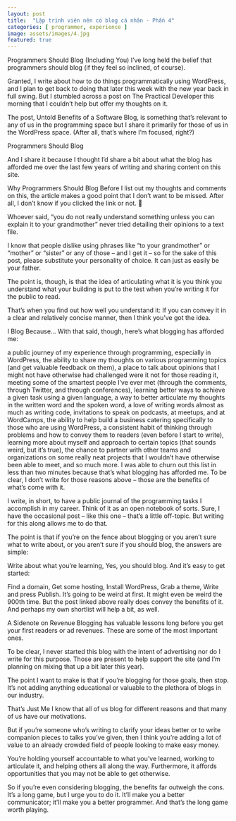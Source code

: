 ```yaml
---
layout: post
title:  "Lập trình viên nên có blog cá nhân - Phần 4"
categories: [ programmer, experience ]
image: assets/images/4.jpg
featured: true
---
```


Programmers Should Blog (Including You)
I’ve long held the belief that programmers should blog (if they feel so inclined, of course).

Granted, I write about how to do things programmatically using WordPress, and I plan to get back to doing that later this week with the new year back in full swing. But I stumbled across a post on The Practical Developer this morning that I couldn’t help but offer my thoughts on it.

The post, Untold Benefits of a Software Blog, is something that’s relevant to any of us in the programming space but I share it primarily for those of us in the WordPress space. (After all, that’s where I’m focused, right?)

Programmers Should Blog

And I share it because I thought I’d share a bit about what the blog has afforded me over the last few years of writing and sharing content on this site.


Why Programmers Should Blog
Before I list out my thoughts and comments on this, the article makes a good point that I don’t want to be missed. After all, I don’t know if you clicked the link or not. 🙂

Whoever said, “you do not really understand something unless you can explain it to your grandmother” never tried detailing their opinions to a text file.

I know that people dislike using phrases like “to your grandmother” or “mother” or “sister” or any of those – and I get it – so for the sake of this post, please substitute your personality of choice. It can just as easily be your father.

The point is, though, is that the idea of articulating what it is you think you understand what your building is put to the test when you’re writing it for the public to read.

That’s when you find out how well you understand it: If you can convey it in a clear and relatively concise manner, then I think you’ve got the idea.

I Blog Because…
With that said, though, here’s what blogging has afforded me:

a public journey of my experience through programming, especially in WordPress,
the ability to share my thoughts on various programming topics (and get valuable feedback on them),
a place to talk about opinions that I might not have otherwise had challenged were it not for those reading it,
meeting some of the smartest people I’ve ever met (through the comments, through Twitter, and through conferences),
learning better ways to achieve a given task using a given language,
a way to better articulate my thoughts in the written word and the spoken word,
a love of writing words almost as much as writing code,
invitations to speak on podcasts, at meetups, and at WordCamps,
the ability to help build a business catering specifically to those who are using WordPress,
a consistent habit of thinking through problems and how to convey them to readers (even before I start to write),
learning more about myself and approach to certain topics (that sounds weird, but it’s true),
the chance to partner with other teams and organizations on some really neat projects that I wouldn’t have otherwise been able to meet,
and so much more.
I was able to churn out this list in less than two minutes because that’s what blogging has afforded me. To be clear, I don’t write for those reasons above – those are the benefits of what’s come with it.

I write, in short, to have a public journal of the programming tasks I accomplish in my career. Think of it as an open notebook of sorts. Sure, I have the occasional post – like this one – that’s a little off-topic. But writing for this along allows me to do that.

The point is that if you’re on the fence about blogging or you aren’t sure what to write about, or you aren’t sure if you should blog, the answers are simple:

Write about what you’re learning,
Yes, you should blog.
And it’s easy to get started:

Find a domain,
Get some hosting,
Install WordPress,
Grab a theme,
Write and press Publish.
It’s going to be weird at first. It might even be weird the 900th time. But the post linked above really does convey the benefits of it. And perhaps my own shortlist will help a bit, as well.

A Sidenote on Revenue
Blogging has valuable lessons long before you get your first readers or ad revenues. These are some of the most important ones.

To be clear, I never started this blog with the intent of advertising nor do I write for this purpose. Those are present to help support the site (and I’m planning on mixing that up a bit later this year).

The point I want to make is that if you’re blogging for those goals, then stop. It’s not adding anything educational or valuable to the plethora of blogs in our industry.

That’s Just Me
I know that all of us blog for different reasons and that many of us have our motivations.

But if you’re someone who’s writing to clarify your ideas better or to write companion pieces to talks you’ve given, then I think you’re adding a lot of value to an already crowded field of people looking to make easy money.

You’re holding yourself accountable to what you’ve learned, working to articulate it, and helping others all along the way. Furthermore, it affords opportunities that you may not be able to get otherwise.

So if you’re even considering blogging, the benefits far outweigh the cons. It’s a long game, but I urge you to do it. It’ll make you a better communicator; it’ll make you a better programmer. And that’s the long game worth playing.